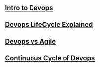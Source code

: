 ## [Intro to Devops](./README_Intro.md)

## [Devops LifeCycle Explained](./README_Devopslifecycle.md)

## [Devops vs Agile](./README_DevopsAgile.md)

## [Continuous Cycle of Devops](./README_DetailedCycle.md)
